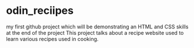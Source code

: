 # odin_reciipes
my first github project 
which will be demonstrating an HTML and CSS skills at the end of the project
This project talks about a recipe website used to learn various recipes used in cooking. 